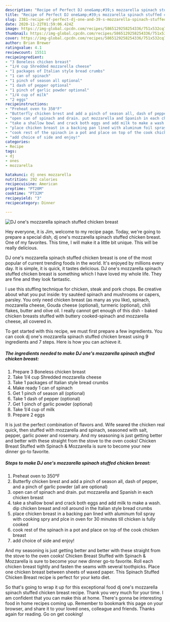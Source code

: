 ```yaml
---
description: "Recipe of Perfect DJ one&amp;#39;s mozzarella spinach stuffed chicken breast"
title: "Recipe of Perfect DJ one&amp;#39;s mozzarella spinach stuffed chicken breast"
slug: 2381-recipe-of-perfect-dj-one-and-39-s-mozzarella-spinach-stuffed-chicken-breast
date: 2020-11-22T01:59:06.424Z
image: https://img-global.cpcdn.com/recipes/5865129258254336/751x532cq70/dj-ones-mozzarella-spinach-stuffed-chicken-breast-recipe-main-photo.jpg
thumbnail: https://img-global.cpcdn.com/recipes/5865129258254336/751x532cq70/dj-ones-mozzarella-spinach-stuffed-chicken-breast-recipe-main-photo.jpg
cover: https://img-global.cpcdn.com/recipes/5865129258254336/751x532cq70/dj-ones-mozzarella-spinach-stuffed-chicken-breast-recipe-main-photo.jpg
author: Brian Brewer
ratingvalue: 4.1
reviewcount: 15511
recipeingredient:
- "3 Boneless chicken breast"
- "1/4 cup Shredded mozzarella cheese"
- "1 packages of Italian style bread crumbs"
- "1 can of spinach"
- "1 pinch of season all optional"
- "1 dash of pepper optional"
- "1 pinch of garlic powder optional"
- "1/4 cup of milk"
- "2 eggs"
recipeinstructions:
- "Preheat oven to 350°F"
- "Butterfly chicken brest and add a pinch of season all, dash of pepper, and a pinch of garlic powder (all are optional)"
- "open can of spinach and drain. put mozzarella and Spanish in each chicken breast"
- "take a shallow bowl and crack both eggs and add milk to make a wash. dip chicken breast and roll around in the Italian style bread crumbs"
- "place chicken breast in a backing pan lined with aluminum foil spray with cooking spry and plce in oven for 30 minutes till chicken is fully cooked"
- "cook rest of the spinach in a pot and place on top of the cook chicken breast"
- "add choice of side and enjoy!"
categories:
- Recipe
tags:
- dj
- ones
- mozzarella

katakunci: dj ones mozzarella 
nutrition: 292 calories
recipecuisine: American
preptime: "PT20M"
cooktime: "PT32M"
recipeyield: "3"
recipecategory: Dinner

---
```



![DJ one&#39;s mozzarella spinach stuffed chicken breast](https://img-global.cpcdn.com/recipes/5865129258254336/751x532cq70/dj-ones-mozzarella-spinach-stuffed-chicken-breast-recipe-main-photo.jpg)

Hey everyone, it is Jim, welcome to my recipe page. Today, we're going to prepare a special dish, dj one&#39;s mozzarella spinach stuffed chicken breast. One of my favorites. This time, I will make it a little bit unique. This will be really delicious.

DJ one&#39;s mozzarella spinach stuffed chicken breast is one of the most popular of current trending foods in the world. It's enjoyed by millions every day. It is simple, it is quick, it tastes delicious. DJ one&#39;s mozzarella spinach stuffed chicken breast is something which I have loved my whole life. They are fine and they look fantastic.

I use this stuffing technique for chicken, steak and pork chops. Be creative about what you put inside: try sautéed spinach and mushrooms or capers, parsley. You only need chicken breast (as many as you like), spinach, mozzarella cheese, Gouda cheese (optional), turmeric (optional), chili flakes, butter and olive oil. I really cannot get enough of this dish - baked chicken breasts stuffed with buttery cooked-spinach and mozzarella cheese, all covered in.


To get started with this recipe, we must first prepare a few ingredients. You can cook dj one&#39;s mozzarella spinach stuffed chicken breast using 9 ingredients and 7 steps. Here is how you can achieve it.

<!--inarticleads1-->

##### The ingredients needed to make DJ one&#39;s mozzarella spinach stuffed chicken breast:

1. Prepare 3 Boneless chicken breast
1. Take 1/4 cup Shredded mozzarella cheese
1. Take 1 packages of Italian style bread crumbs
1. Make ready 1 can of spinach
1. Get 1 pinch of season all (optional)
1. Take 1 dash of pepper (optional)
1. Get 1 pinch of garlic powder (optional)
1. Take 1/4 cup of milk
1. Prepare 2 eggs


It is just the perfect combination of flavors and. Wife seared the chicken real quick, then stuffed with mozzarella and spinach, seasoned with salt, pepper, garlic power and rosemary. And my seasoning is just getting better and better with these straight from the stove to the oven cooks! Chicken Breast Stuffed with Spinach &amp; Mozzarella is sure to become your new dinner go-to favorite. 

<!--inarticleads2-->

##### Steps to make DJ one&#39;s mozzarella spinach stuffed chicken breast:

1. Preheat oven to 350°F
1. Butterfly chicken brest and add a pinch of season all, dash of pepper, and a pinch of garlic powder (all are optional)
1. open can of spinach and drain. put mozzarella and Spanish in each chicken breast
1. take a shallow bowl and crack both eggs and add milk to make a wash. dip chicken breast and roll around in the Italian style bread crumbs
1. place chicken breast in a backing pan lined with aluminum foil spray with cooking spry and plce in oven for 30 minutes till chicken is fully cooked
1. cook rest of the spinach in a pot and place on top of the cook chicken breast
1. add choice of side and enjoy!


And my seasoning is just getting better and better with these straight from the stove to the oven cooks! Chicken Breast Stuffed with Spinach &amp; Mozzarella is sure to become your new dinner go-to favorite. Roll each chicken breast tightly and fasten the seams with several toothpicks. Place one chicken breast between sheets of waxed paper. This Spinach Stuffed Chicken Breast recipe is perfect for your keto diet. 

So that's going to wrap it up for this exceptional food dj one&#39;s mozzarella spinach stuffed chicken breast recipe. Thank you very much for your time. I am confident that you can make this at home. There's gonna be interesting food in home recipes coming up. Remember to bookmark this page on your browser, and share it to your loved ones, colleague and friends. Thanks again for reading. Go on get cooking!
